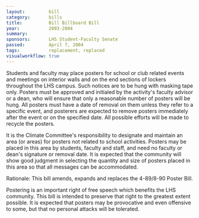 ```yaml
---  
layout:         bill
category:       bills
title:          Bill Billboard Bill
year:           2003-2004
summary:        
sponsors:       LHS Student-Faculty Senate
passed:         April 7, 2004
tags:           replacement, replaced
visualworkflow: true
---
```


Students and faculty may place posters for school or club related events and meetings on interior walls and on the end sections of lockers throughout the LHS campus. Such notices are to be hung with masking tape only. Posters must be approved and initialed by the activity's faculty advisor or a dean, who will ensure that only a reasonable number of posters will be hung. All posters must have a date of removal on them unless they refer to a specific event, and posterers are expected to remove posters immediately after the event or on the specified date. All possible efforts will be made to recycle the posters.

It is the Climate Committee's responsibility to designate and maintain an area (or areas) for posters not related to school activities. Posters may be placed in this area by students, faculty and staff, and need no faculty or dean's signature or removal date. It is expected that the community will show good judgment in selecting the quantity and size of posters placed in this area so that all messages can be accommodated.

Rationale:
This bill amends, expands and replaces the 4-89/8-90 Poster Bill.

Postering is an important right of free speech which benefits the LHS community. This bill is intended to preserve that right to the greatest extent possible. It is expected that posters may be provocative and even offensive to some, but that no personal attacks will be tolerated.